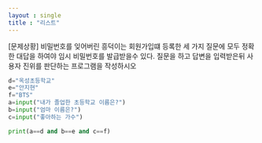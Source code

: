 ```yaml
---
layout : single
title : "리스트"
---
```

[문제상황]
비밀번호를 잊어버린 흥덕이는 회원가입떄 등록한 세 가지 질문에 모두 정확한 대답을 하여야 임시 비밀번호를 발급받을수 있다.
질문을 하고 답변을 입력받은뒤 사용자 진위를 판단하는 프로그램을 작성하시오

~~~python
d="옥성초등학교"
e="안지현"
f="BTS"
a=input("내가 졸업한 초등학교 이름은?")
b=input("엄마 이름은?")
c=input("좋아하는 가수")

print(a==d and b==e and c==f)
~~~
